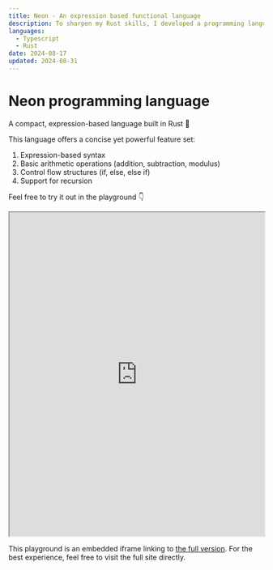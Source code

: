 ```yaml
---
title: Neon - An expression based functional language
description: To sharpen my Rust skills, I developed a programming language from scratch using Rust
languages:
  - Typescript
  - Rust
date: 2024-08-17
updated: 2024-08-31
---
```


# Neon programming language

A compact, expression-based language built in Rust 🦀

This language offers a concise yet powerful feature set:

1. Expression-based syntax
2. Basic arithmetic operations (addition, subtraction, modulus)
3. Control flow structures (if, else, else if)
4. Support for recursion

Feel free to try it out in the playground 👇

<iframe style="width: 100%; height: 40rem;" src="https://redsuperbat.github.io/neon">
</iframe>

This playground is an embedded iframe linking to [the full version](https://redsuperbat.github.io/neon). For the best experience, feel free to visit the full site directly.
